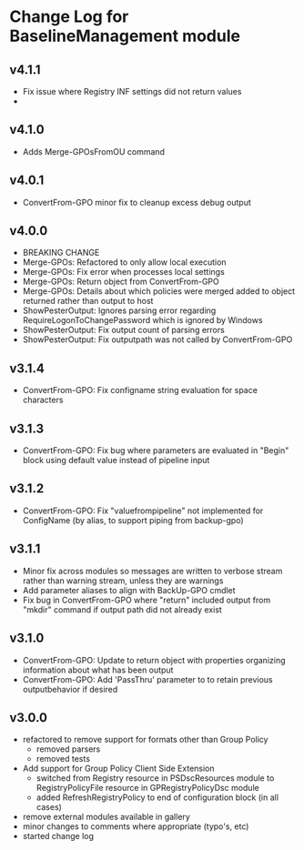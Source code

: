 # Change Log for BaselineManagement module


## v4.1.1

- Fix issue where Registry INF settings did not return values
- 

## v4.1.0

- Adds Merge-GPOsFromOU command

## v4.0.1

- ConvertFrom-GPO minor fix to cleanup excess debug output

## v4.0.0

- BREAKING CHANGE
- Merge-GPOs: Refactored to only allow local execution
- Merge-GPOs: Fix error when processes local settings
- Merge-GPOs: Return object from ConvertFrom-GPO
- Merge-GPOs: Details about which policies were merged added to object returned rather than output to host
- ShowPesterOutput: Ignores parsing error regarding RequireLogonToChangePassword which is ignored by Windows
- ShowPesterOutput: Fix output count of parsing errors
- ShowPesterOutput: Fix outputpath was not called by ConvertFrom-GPO

## v3.1.4

- ConvertFrom-GPO: Fix configname string evaluation for space characters

## v3.1.3

- ConvertFrom-GPO: Fix bug where parameters are evaluated in "Begin" block using default value instead of pipeline input

## v3.1.2

- ConvertFrom-GPO: Fix "valuefrompipeline" not implemented for ConfigName (by alias, to support piping from backup-gpo)

## v3.1.1

- Minor fix across modules so messages are written to verbose stream rather than warning stream, unless they are warnings
- Add parameter aliases to align with BackUp-GPO cmdlet
- Fix bug in ConvertFrom-GPO where "return" included output from "mkdir" command if output path did not already exist

## v3.1.0

- ConvertFrom-GPO: Update to return object with properties organizing information about what has been output
- ConvertFrom-GPO: Add 'PassThru' parameter to to retain previous outputbehavior if desired
## v3.0.0

- refactored to remove support for formats other than Group Policy
  - removed parsers
  - removed tests
- Add support for Group Policy Client Side Extension
  - switched from Registry resource in PSDscResources module to RegistryPolicyFile resource in GPRegistryPolicyDsc module
  - added RefreshRegistryPolicy to end of configuration block (in all cases)
- remove external modules available in gallery
- minor changes to comments where appropriate (typo's, etc)
- started change log
